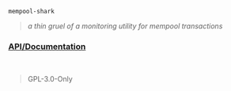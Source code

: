 >

 `mempool-shark`

> *a thin gruel of a monitoring utility for mempool transactions*


### [API/Documentation](https://sambacha.github.io/mempool-shark/)

<br>

>


> GPL-3.0-Only
